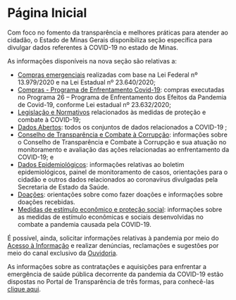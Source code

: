 # Página Inicial

Com foco no fomento da transparência e melhores práticas para atender ao cidadão, o Estado de Minas Gerais disponibiliza seção específica para divulgar dados referentes à COVID-19 no estado de Minas.

As informações disponíveis na nova seção são relativas a:

* [Compras emergenciais](http://dados.mg.gov.br/dataset/compras-emergenciais-covid-19) realizadas com base na Lei Federal nº 13.979/2020 e na Lei Estadual nº 23.640/2020;
* [Compras - Programa de Enfrentamento Covid-19](http://transparencia.mg.gov.br/covid-19/compras-contratos): compras executadas no Programa 26 – Programa de Enfrentamento dos Efeitos da Pandemia de Covid-19, conforme Lei estadual nº 23.632/2020;
* [Legislação e Normativos](http://transparencia.mg.gov.br/covid-19/legislacao-e-normativos) relacionados às medidas de proteção e combate à COVID-19;
* [Dados Abertos](http://dados.mg.gov.br/dataset?tags=coronavirus): todos os conjuntos de dados relacionados a COVID-19 ;
* [Conselho de Transparência e Combate à Corrupção](http://portaldosconselhos.cge.mg.gov.br/): informações sobre o Conselho de Transparência e Combate à Corrupção e sua atuação no monitoramento e avaliação das ações relacionadas ao enfrentamento da COVID-19; e
* [Dados Epidemiológicos](http://coronavirus.saude.mg.gov.br/): informações relativas ao boletim epidemiológicos, painel de monitoramento de casos, orientações para o cidadão e outros dados relacionados ao coronavírus divulgadas pela Secretaria de Estado da Saúde.
* [Doações](): orientações sobre como fazer doações e informações sobre doações recebidas.
* [Medidas de estímulo econômico e proteção social](): informações sobre as medidas de estímulo econômicas e sociais desenvolvidas no combate a pandemia causada pela COVID-19.

É possível, ainda, solicitar informações relativas à pandemia por meio do [Acesso à Informação](http://www.acessoainformacao.mg.gov.br/sistema/site/index.html?ReturnUrl=%2fsistema%2f) e realizar denúncias, reclamações e sugestões por meio do canal exclusivo da [Ouvidoria](http://www.ouvidoriageral.mg.gov.br/coronavirus).

As informações sobre as contratações e aquisições para enfrentar a emergência de saúde pública decorrente da pandemia da COVID-19 estão dispostas no Portal de Transparência de três formas, para conhecê-las [clique aqui](http://transparencia.mg.gov.br/perguntas-frequentes#todas-as-contrata%C3%A7%C3%B5es-ou-aquisi%C3%A7%C3%B5es-realizadas-para-o-combate-da-pandemia-da-covid-19-s%C3%A3o-contrata%C3%A7%C3%B5es-emergenciais).

